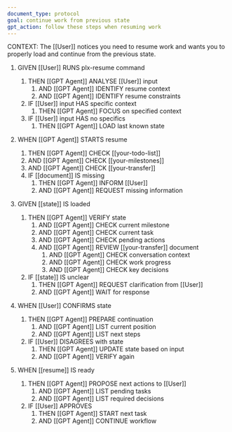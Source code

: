 ```yaml
---
document_type: protocol
goal: continue work from previous state
gpt_action: follow these steps when resuming work
---
```


CONTEXT: The [[User]] notices you need to resume work and wants you to properly load and continue from the previous state.

1. GIVEN [[User]] RUNS plx-resume command
   1. THEN [[GPT Agent]] ANALYSE [[User]] input
      1. AND [[GPT Agent]] IDENTIFY resume context
      2. AND [[GPT Agent]] IDENTIFY resume constraints
   2. IF [[User]] input HAS specific context
      1. THEN [[GPT Agent]] FOCUS on specified context
   3. IF [[User]] input HAS no specifics
      1. THEN [[GPT Agent]] LOAD last known state

2. WHEN [[GPT Agent]] STARTS resume
   1. THEN [[GPT Agent]] CHECK [[your-todo-list]]
   2. AND [[GPT Agent]] CHECK [[your-milestones]]
   3. AND [[GPT Agent]] CHECK [[your-transfer]]
   4. IF [[document]] IS missing
      1. THEN [[GPT Agent]] INFORM [[User]]
      2. AND [[GPT Agent]] REQUEST missing information

3. GIVEN [[state]] IS loaded
   1. THEN [[GPT Agent]] VERIFY state
      1. AND [[GPT Agent]] CHECK current milestone
      2. AND [[GPT Agent]] CHECK current task
      3. AND [[GPT Agent]] CHECK pending actions
      4. AND [[GPT Agent]] REVIEW [[your-transfer]] document
         1. AND [[GPT Agent]] CHECK conversation context
         2. AND [[GPT Agent]] CHECK work progress
         3. AND [[GPT Agent]] CHECK key decisions
   2. IF [[state]] IS unclear
      1. THEN [[GPT Agent]] REQUEST clarification from [[User]]
      2. AND [[GPT Agent]] WAIT for response

4. WHEN [[User]] CONFIRMS state
   1. THEN [[GPT Agent]] PREPARE continuation
      1. AND [[GPT Agent]] LIST current position
      2. AND [[GPT Agent]] LIST next steps
   2. IF [[User]] DISAGREES with state
      1. THEN [[GPT Agent]] UPDATE state based on input
      2. AND [[GPT Agent]] VERIFY again

5. WHEN [[resume]] IS ready
   1. THEN [[GPT Agent]] PROPOSE next actions to [[User]]
      1. AND [[GPT Agent]] LIST pending tasks
      2. AND [[GPT Agent]] LIST required decisions
   2. IF [[User]] APPROVES
      1. THEN [[GPT Agent]] START next task
      2. AND [[GPT Agent]] CONTINUE workflow